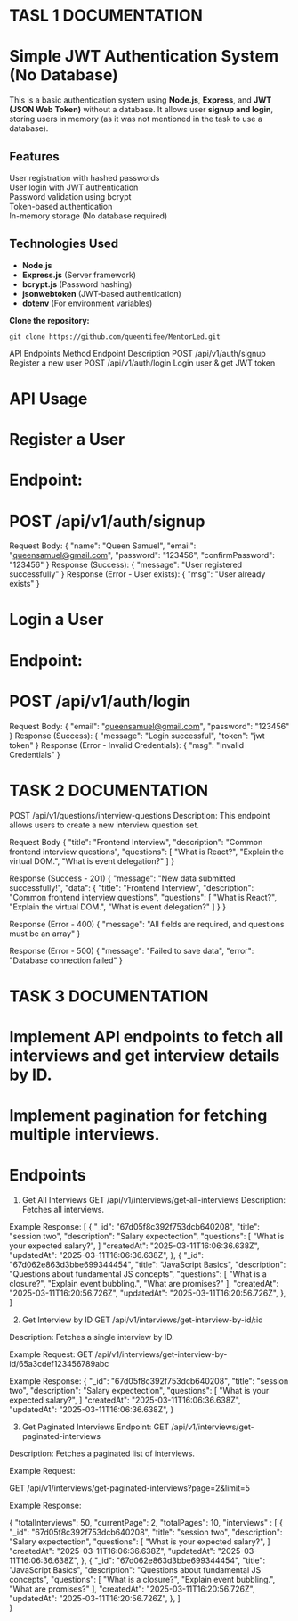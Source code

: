 # TASL 1 DOCUMENTATION
# Simple JWT Authentication System (No Database) 

This is a basic authentication system using **Node.js**, **Express**, and **JWT (JSON Web Token)** without a database. It allows user **signup and login**, storing users in memory (as it was not mentioned in the task to use a database).

##  Features
 User registration with hashed passwords  
 User login with JWT authentication  
 Password validation using bcrypt  
 Token-based authentication  
 In-memory storage (No database required)  

##  Technologies Used
- **Node.js**
- **Express.js** (Server framework)
- **bcrypt.js** (Password hashing)
- **jsonwebtoken** (JWT-based authentication)
- **dotenv** (For environment variables)

 **Clone the repository:**
   
    git clone https://github.com/queentifee/MentorLed.git

API Endpoints
Method	  Endpoint	     Description
POST	/api/v1/auth/signup	 Register a new user
POST	/api/v1/auth/login	 Login user & get JWT token

# API Usage
# Register a User
# Endpoint:
# POST /api/v1/auth/signup

Request Body:
{
  "name": "Queen Samuel",
  "email": "queensamuel@gmail.com",
  "password": "123456",
  "confirmPassword": "123456"
}
Response (Success):
{
  "message": "User registered successfully"
}
Response (Error - User exists):
{
  "msg": "User already exists"
}

# Login a User
# Endpoint:
# POST /api/v1/auth/login

Request Body:
{
  "email": "queensamuel@gmail.com",
  "password": "123456"
}
Response (Success):
{
  "message": "Login successful",
  "token": "jwt token"
}
Response (Error - Invalid Credentials):
{
  "msg": "Invalid Credentials"
}


# TASK 2 DOCUMENTATION
POST /api/v1/questions/interview-questions
 Description: This endpoint allows users to create a new interview question set.

Request Body 
{
  "title": "Frontend Interview",
  "description": "Common frontend interview questions",
  "questions": [
    "What is React?",
    "Explain the virtual DOM.",
    "What is event delegation?"
  ]
}

Response (Success - 201)
{
  "message": "New data submitted successfully!",
  "data": {
    "title": "Frontend Interview",
    "description": "Common frontend interview questions",
    "questions": [
      "What is React?",
      "Explain the virtual DOM.",
      "What is event delegation?"
    ]
  }
}

Response (Error - 400)
{
  "message": "All fields are required, and questions must be an array"
}

Response (Error - 500)
{
  "message": "Failed to save data",
  "error": "Database connection failed"
}

# TASK 3 DOCUMENTATION
# Implement API endpoints to fetch all interviews and get interview details by ID.
# Implement pagination for fetching multiple interviews.

# Endpoints
1. Get All Interviews
GET /api/v1/interviews/get-all-interviews
Description:
Fetches all interviews.

Example Response:
[
    {
        "_id": "67d05f8c392f753dcb640208",
        "title": "session two",
        "description": "Salary expectection",
        "questions": [
           "What is your expected salary?",
        ]
        "createdAt": "2025-03-11T16:06:36.638Z",
        "updatedAt": "2025-03-11T16:06:36.638Z",
    },
    {
        "_id": "67d062e863d3bbe699344454",
        "title": "JavaScript Basics",
        "description": "Questions about fundamental JS concepts",
        "questions": [
            "What is a closure?",
            "Explain event bubbling.",
            "What are promises?"
        ],
        "createdAt": "2025-03-11T16:20:56.726Z",
        "updatedAt": "2025-03-11T16:20:56.726Z",
    },
]  

2. Get Interview by ID
GET /api/v1/interviews/get-interview-by-id/:id

Description:
Fetches a single interview by ID.

Example Request:
GET /api/v1/interviews/get-interview-by-id/65a3cdef123456789abc

Example Response:
{
        "_id": "67d05f8c392f753dcb640208",
        "title": "session two",
        "description": "Salary expectection",
        "questions": [
           "What is your expected salary?",
        ]
        "createdAt": "2025-03-11T16:06:36.638Z",
        "updatedAt": "2025-03-11T16:06:36.638Z",
    }

3. Get Paginated Interviews
Endpoint:
GET /api/v1/interviews/get-paginated-interviews

Description:
Fetches a paginated list of interviews.

Example Request:

GET /api/v1/interviews/get-paginated-interviews?page=2&limit=5

Example Response:

{
  "totalInterviews": 50,
  "currentPage": 2,
  "totalPages": 10,
  "interviews" : [
    {
        "_id": "67d05f8c392f753dcb640208",
        "title": "session two",
        "description": "Salary expectection",
        "questions": [
           "What is your expected salary?",
        ]
        "createdAt": "2025-03-11T16:06:36.638Z",
        "updatedAt": "2025-03-11T16:06:36.638Z",
    },
    {
        "_id": "67d062e863d3bbe699344454",
        "title": "JavaScript Basics",
        "description": "Questions about fundamental JS concepts",
        "questions": [
            "What is a closure?",
            "Explain event bubbling.",
            "What are promises?"
        ],
        "createdAt": "2025-03-11T16:20:56.726Z",
        "updatedAt": "2025-03-11T16:20:56.726Z",
    },
]  
}
